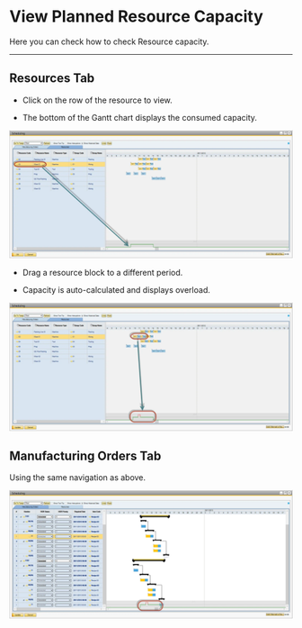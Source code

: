 # View Planned Resource Capacity

Here you can check how to check Resource capacity.

---

## Resources Tab

- Click on the row of the resource to view.

- The bottom of the Gantt chart displays the consumed capacity.

![Scheduling](./media/scheduling.webp)

- Drag a resource block to a different period.

- Capacity is auto-calculated and displays overload.

![Scheduling Marked](./media/scheduling-marked.webp)

## Manufacturing Orders Tab

Using the same navigation as above.

![Scheduling marked](./media/scheduling-marked-2.webp)
